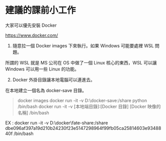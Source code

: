 # 建議的課前小工作 

大家可以優先安裝 Docker

https://www.docker.com/

1. 隨意拉一個 Docker images 下來執行。如果 Windows 可能要處裡 WSL 問題。

所謂的 WSL 就是 MS 公司在 OS 中做了一個 Linux 核心的東西，WSL 可以讓 Windows 可以用一些 Linux 的功能。

2. Docker 外掛目錄讓本地電腦可以連進去。

在本地建立一個名為 docker-save 目錄。

> docker images
> docker run -it -v D:\docker-save:/share python /bin/bash
> docker run -it -v [本地端目錄]:[Docker 目錄] [Docker 映像的名稱] /bin/bash

EX : docker run -it -v D:\docker\fate-share:/share dbe096af397a19d210b24230f23e5147298964f99fb05ca25814603e9348840f /bin/bash